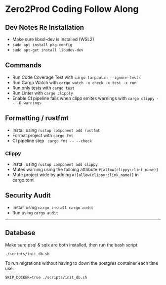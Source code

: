 # Zero2Prod Coding Follow Along

## Dev Notes Re Installation
- Make sure libssl-dev is installed (WSL2)
-  `sudo apt install pkg-config`
-  `sudo apt-get install libudev-dev`

## Commands

- Run Code Coverage Test with `cargo tarpaulin --ignore-tests`
- Run Cargo Watch with `cargo watch -x check -x test -x run`
- Run only tests with `cargo test`
- Run Linter with `cargo clipply`
- Enable CI pipeline fails when clipp emites warnings with `cargo clippy -- -D warnings`


## Formatting / rustfmt
- Install using `rustup component add rustfmt`
- Format project with `cargo fmt`
- CI pipeline step ` cargo fmt -- --check`

### Clippy

- Install using `rustup component add clippy`
- Mutes warning using the folloing attribute `#[allow(clippy::lint_name)]`
- Mute project wide by adding `#![allow(clippy::link_name)]` in cargo.toml


## Security Audit
- Install using `cargo install cargo-audit`
- Run using `cargo audit`



---

## Database

Make sure psql & sqlx are both installed, then run the bash script

```shell
./scripts/init_db.sh
```

To run migrations without having to down the postgres container each time use:
```shell
SKIP_DOCKER=true ./scripts/init_db.sh
```